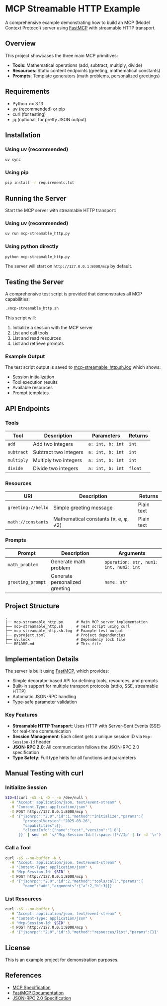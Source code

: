 # MCP Streamable HTTP Example

A comprehensive example demonstrating how to build an MCP (Model Context Protocol) server using [FastMCP](https://github.com/jlowin/fastmcp) with streamable HTTP transport.

## Overview

This project showcases the three main MCP primitives:
- **Tools**: Mathematical operations (add, subtract, multiply, divide)
- **Resources**: Static content endpoints (greeting, mathematical constants)
- **Prompts**: Template generators (math problems, personalized greetings)

## Requirements

- Python >= 3.13
- [uv](https://docs.astral.sh/uv/) (recommended) or pip
- curl (for testing)
- jq (optional, for pretty JSON output)

## Installation

### Using uv (recommended)

```bash
uv sync
```

### Using pip

```bash
pip install -r requirements.txt
```

## Running the Server

Start the MCP server with streamable HTTP transport:

### Using uv (recommended)

```bash
uv run mcp-streamable_http.py
```

### Using python directly

```bash
python mcp-streamable_http.py
```

The server will start on `http://127.0.0.1:8000/mcp` by default.

## Testing the Server

A comprehensive test script is provided that demonstrates all MCP capabilities:

```bash
./mcp-streamable_http.sh
```

This script will:
1. Initialize a session with the MCP server
2. List and call tools
3. List and read resources
4. List and retrieve prompts

### Example Output

The test script output is saved to [mcp-streamable_http.sh.log](mcp-streamable_http.sh.log) which shows:
- Session initialization
- Tool execution results
- Available resources
- Prompt templates

## API Endpoints

### Tools

| Tool | Description | Parameters | Returns |
|------|-------------|------------|---------|
| `add` | Add two integers | `a: int, b: int` | `int` |
| `subtract` | Subtract two integers | `a: int, b: int` | `int` |
| `multiply` | Multiply two integers | `a: int, b: int` | `int` |
| `divide` | Divide two integers | `a: int, b: int` | `float` |

### Resources

| URI | Description | Returns |
|-----|-------------|---------|
| `greeting://hello` | Simple greeting message | Plain text |
| `math://constants` | Mathematical constants (&pi;, e, &phi;, &radic;2) | Plain text |

### Prompts

| Prompt | Description | Arguments |
|--------|-------------|-----------|
| `math_problem` | Generate math problem | `operation: str, num1: int, num2: int` |
| `greeting_prompt` | Generate personalized greeting | `name: str` |

## Project Structure

```
.
├── mcp-streamable_http.py      # Main MCP server implementation
├── mcp-streamable_http.sh      # Test script using curl
├── mcp-streamable_http.sh.log  # Example test output
├── pyproject.toml              # Project dependencies
├── uv.lock                     # Dependency lock file
└── README.md                   # This file
```

## Implementation Details

The server is built using [FastMCP](https://github.com/jlowin/fastmcp), which provides:
- Simple decorator-based API for defining tools, resources, and prompts
- Built-in support for multiple transport protocols (stdio, SSE, streamable HTTP)
- Automatic JSON-RPC handling
- Type-safe parameter validation

### Key Features

- **Streamable HTTP Transport**: Uses HTTP with Server-Sent Events (SSE) for real-time communication
- **Session Management**: Each client gets a unique session ID via `Mcp-Session-Id` header
- **JSON-RPC 2.0**: All communication follows the JSON-RPC 2.0 specification
- **Type Safety**: Full type hints for all functions and parameters

## Manual Testing with curl

### Initialize Session

```bash
SID=$(curl -sS -L -D - -o /dev/null \
  -H "Accept: application/json, text/event-stream" \
  -H "Content-Type: application/json" \
  -X POST http://127.0.0.1:8000/mcp \
  -d '{"jsonrpc":"2.0","id":1,"method":"initialize","params":{
        "protocolVersion":"2025-03-26",
        "capabilities":{},
        "clientInfo":{"name":"test","version":"1.0"}
      }}' | sed -nE 's/^Mcp-Session-Id:[[:space:]]*//Ip' | tr -d '\r')
```

### Call a Tool

```bash
curl -sS --no-buffer -N \
  -H "Accept: application/json, text/event-stream" \
  -H "Content-Type: application/json" \
  -H "Mcp-Session-Id: $SID" \
  -X POST http://127.0.0.1:8000/mcp \
  -d '{"jsonrpc":"2.0","id":2,"method":"tools/call","params":{
        "name":"add","arguments":{"a":2,"b":3}}}'
```

### List Resources

```bash
curl -sS --no-buffer \
  -H "Accept: application/json, text/event-stream" \
  -H "Content-Type: application/json" \
  -H "Mcp-Session-Id: $SID" \
  -X POST http://127.0.0.1:8000/mcp \
  -d '{"jsonrpc":"2.0","id":3,"method":"resources/list","params":{}}'
```

## License

This is an example project for demonstration purposes.

## References

- [MCP Specification](https://modelcontextprotocol.io/)
- [FastMCP Documentation](https://github.com/jlowin/fastmcp)
- [JSON-RPC 2.0 Specification](https://www.jsonrpc.org/specification)
